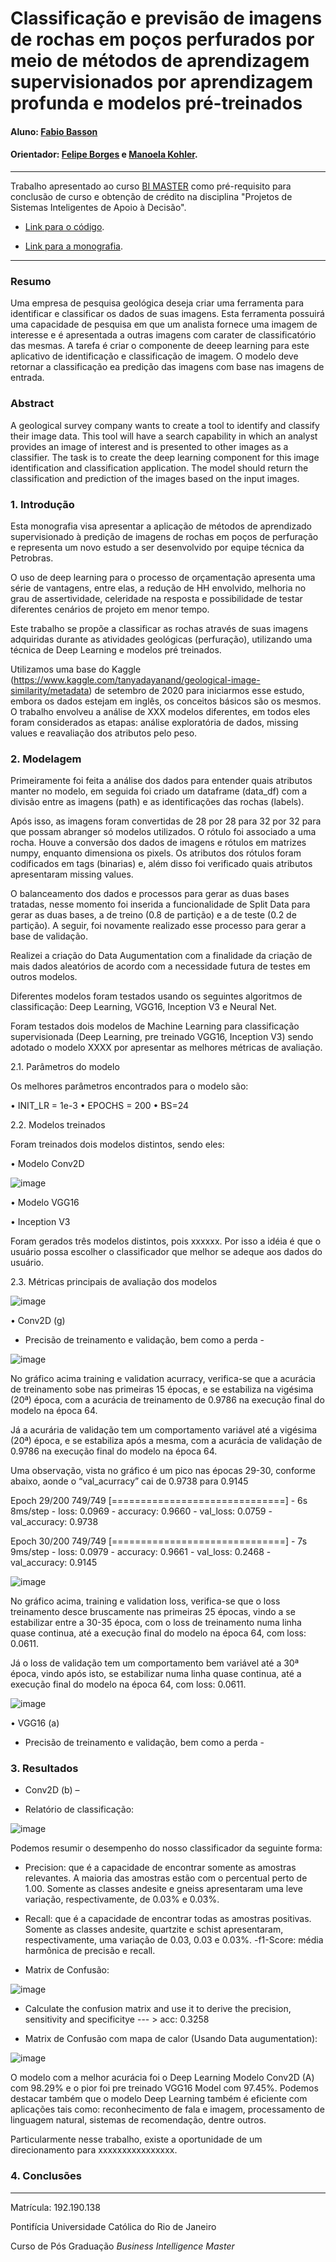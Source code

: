 <!-- antes de enviar a versão final, solicitamos que todos os comentários, colocados para orientação ao aluno, sejam removidos do arquivo -->
# Classificação e previsão de imagens de rochas em poços perfurados por meio de métodos de aprendizagem supervisionados por aprendizagem profunda e modelos pré-treinados

#### Aluno: [Fabio Basson](https://github.com/fabiobasson/Bi-Master/blob/mai)
#### Orientador: [Felipe Borges](https://github.com/FelipeBorgesC) e [Manoela Kohler](https://github.com/link_do_github).

---

Trabalho apresentado ao curso [BI MASTER](https://ica.puc-rio.ai/bi-master) como pré-requisito para conclusão de curso e obtenção de crédito na disciplina "Projetos de Sistemas Inteligentes de Apoio à Decisão".

<!-- para os links a seguir, caso os arquivos estejam no mesmo repositório que este README, não há necessidade de incluir o link completo: basta incluir o nome do arquivo, com extensão, que o GitHub completa o link corretamente -->
- [Link para o código](https://github.com/fabiobasson/Bi-Master). <!-- caso não aplicável, remover esta linha -->

- [Link para a monografia](https://link_da_monografia.com). <!-- caso não aplicável, remover esta linha -->

---

### Resumo

<!-- trocar o texto abaixo pelo resumo do trabalho, em português -->

Uma empresa de pesquisa geológica deseja criar uma ferramenta para identificar e classificar os dados de suas imagens. Esta ferramenta possuirá uma capacidade de pesquisa em que um analista fornece uma imagem de interesse e é apresentada a outras imagens com carater de classificatório das mesmas.
A tarefa é criar o componente de deeep learning para este aplicativo de identificação e classificação de imagem. O modelo deve retornar a classificação ea predição das imagens com base nas imagens de entrada.


### Abstract <!-- Opcional! Caso não aplicável, remover esta seção -->

<!-- trocar o texto abaixo pelo resumo do trabalho, em inglês -->

A geological survey company wants to create a tool to identify and classify their image data. This tool will have a search capability in which an analyst provides an image of interest and is presented to other images as a classifier.
The task is to create the deep learning component for this image identification and classification application. The model should return the classification and prediction of the images based on the input images.


### 1. Introdução

Esta monografia visa apresentar a aplicação de métodos de aprendizado supervisionado à predição de imagens de rochas em poços de perfuração e representa um novo estudo a ser desenvolvido por equipe técnica da Petrobras. 

O uso de deep learning para o processo de orçamentação apresenta uma série de vantagens, entre elas, a redução de HH envolvido, melhoria no grau de assertividade, celeridade na resposta e possibilidade de testar diferentes cenários de projeto em menor tempo. 

Este trabalho se propõe a classificar as rochas através de suas imagens adquiridas durante as atividades geológicas (perfuração), utilizando uma técnica de Deep Learning e modelos pré treinados. 

Utilizamos uma base do Kaggle (https://www.kaggle.com/tanyadayanand/geological-image-similarity/metadata) de setembro de 2020 para iniciarmos esse estudo, embora os dados estejam em inglês, os conceitos básicos são os mesmos. O trabalho envolveu a análise de XXX modelos diferentes, em todos eles foram considerados as etapas: análise exploratória de dados, missing values e reavaliação dos atributos pelo peso.

### 2. Modelagem

Primeiramente foi feita a análise dos dados para entender quais atributos manter no modelo, em seguida foi criado um dataframe (data_df) com a divisão entre as imagens (path) e as identificações das rochas (labels).
    
Após isso, as imagens foram convertidas de 28 por 28 para 32 por 32 para que possam abranger só modelos utilizados. O rótulo foi associado a uma rocha. Houve a conversão dos dados de imagens e rótulos em matrizes numpy, enquanto dimensiona os pixels. Os atributos dos rótulos foram codificados em tags (binarias) e, além disso foi verificado quais atributos apresentaram missing values.

O balanceamento dos dados e processos para gerar as duas bases tratadas, nesse momento foi inserida a funcionalidade de Split Data para gerar as duas bases, a de treino (0.8 de partição) e a de teste (0.2 de partição). A seguir, foi novamente realizado esse processo para gerar a base de validação.
    
Realizei a criação do Data Augumentation com a finalidade da criação de mais dados aleatórios de acordo com a necessidade futura de testes em outros modelos.

Diferentes modelos foram testados usando os seguintes algoritmos de classificação: Deep Learning, VGG16, Inception V3 e Neural Net.

Foram testados dois modelos de Machine Learning para classificação supervisionada (Deep Learning, pre treinado VGG16, Inception V3) sendo adotado o modelo XXXX por apresentar as melhores métricas de avaliação.

2.1. Parâmetros do modelo

Os melhores parâmetros encontrados para o modelo são:

•	INIT_LR = 1e-3
•	EPOCHS = 200
•	BS=24

2.2. Modelos treinados

Foram treinados dois modelos distintos, sendo eles:

•	Modelo Conv2D 

![image](https://user-images.githubusercontent.com/58257963/137184214-503ab3de-3788-46c7-aa2b-cd16df302fc0.png)

•	Modelo VGG16


•	Inception V3


Foram gerados três modelos distintos, pois xxxxxx. Por isso a idéia é que o usuário possa escolher o classificador que melhor se adeque aos dados do usuário.

2.3. Métricas principais de avaliação dos modelos

![image](https://user-images.githubusercontent.com/58257963/138978346-54b32979-5864-46fe-b74c-4b24c7bf9605.png)

•	Conv2D (g)

- Precisão de treinamento e validação, bem como a perda - 

![image](https://user-images.githubusercontent.com/58257963/138978530-954499b9-849a-4540-8788-02213bf97e45.png)


No gráfico acima training e validation acurracy, verifica-se que a acurácia de treinamento sobe nas primeiras 15 épocas, e se estabiliza na vigésima (20ª) época, com a acurácia de treinamento de 0.9786 na execução final do modelo na época 64.

Já a acurária de validação tem um comportamento variável até a vigésima (20ª) época, e se estabiliza após a mesma, com a acurácia de validação de 0.9786 na execução final do modelo na época 64.

Uma observação, vista no gráfico é um pico nas épocas 29-30, conforme abaixo, aonde o “val_acurracy” cai de 0.9738 para 0.9145

Epoch 29/200
749/749 [==============================] - 6s 8ms/step - loss: 0.0969 - accuracy: 0.9660 - val_loss: 0.0759 - val_accuracy: 0.9738

Epoch 30/200
749/749 [==============================] - 7s 9ms/step - loss: 0.0979 - accuracy: 0.9661 - val_loss: 0.2468 - val_accuracy: 0.9145

![image](https://user-images.githubusercontent.com/58257963/138325169-978231af-bd88-4d5a-b9bd-52c69b8816a4.png)

No gráfico acima, training e validation loss, verifica-se que o loss treinamento desce bruscamente nas primeiras 25 épocas, vindo a se estabilizar entre a 30-35 época, com o loss de treinamento numa linha quase continua, até a execução final do modelo na época 64, com loss: 0.0611.

Já o loss de validação tem um comportamento bem variável até a 30ª época, vindo após isto, se estabilizar numa linha quase continua, até a execução final do modelo na época 64, com loss: 0.0611.

![image](https://user-images.githubusercontent.com/58257963/138325256-02079288-32ab-4947-a128-5945f7f0183d.png)

•	VGG16 (a)

- Precisão de treinamento e validação, bem como a perda - 




### 3. Resultados

- Conv2D (b) – 

- Relatório de classificação:

![image](https://user-images.githubusercontent.com/58257963/138979188-ddf453d3-5808-42c7-b89f-4910fc3397ed.png)

 Podemos resumir o desempenho do nosso classificador da seguinte forma: 
- Precision: que é a capacidade de encontrar somente as amostras relevantes. A maioria das amostras estão com o percentual perto de 1.00. Somente as classes andesite e gneiss apresentaram uma leve variação, respectivamente, de 0.03% e 0.03%.
- Recall: que é a capacidade de encontrar todas as amostras positivas. Somente as classes andesite, quartzite e schist apresentaram, respectivamente, uma variação de 0.03, 0.03 e 0.03%.
-f1-Score: média harmônica de precisão e recall.

- Matrix de Confusão:

![image](https://user-images.githubusercontent.com/58257963/138979372-5e93c7ad-cf6e-4c41-8406-9f0cdf08e371.png)
 
- Calculate the confusion matrix and use it to derive the precision, sensitivity and specificitye --- > acc: 0.3258

- Matrix de Confusão com mapa de calor (Usando Data augumentation):

![image](https://user-images.githubusercontent.com/58257963/138979415-97277119-4586-49f0-810b-e9d8d19c3677.png)



O modelo com a melhor acurácia foi o Deep Learning Modelo Conv2D (A) com 98.29% e o pior foi pre treinado VGG16 Model com 97.45%. Podemos destacar também que o modelo Deep Learning também é eficiente com aplicações tais como: reconhecimento de fala e imagem, processamento de linguagem natural, sistemas de recomendação, dentre outros. 

Particularmente nesse trabalho, existe a oportunidade de um direcionamento para xxxxxxxxxxxxxxxx.

### 4. Conclusões



---

Matrícula: 192.190.138

Pontifícia Universidade Católica do Rio de Janeiro

Curso de Pós Graduação *Business Intelligence Master*
